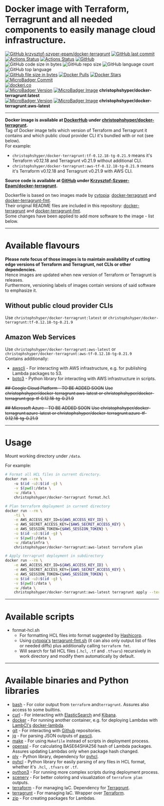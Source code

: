 # Docker image with Terraform, Terragrunt and all needed components to easily manage cloud infrastructure.

[![GitHub krzysztof-szyper-epam/docker-terragrunt](https://img.shields.io/badge/github-krzysztof--szyper--epam%2Fdocker--terragrunt-blue.svg)](https://github.com/krzysztof-szyper-epam/docker-terragrunt "shields.io")
[![GitHub last commit](https://img.shields.io/github/last-commit/krzysztof-szyper-epam/docker-terragrunt)](https://github.com/Krzysztof-Szyper-Epam/docker-terragrunt/commits/master "shields.io")
<br>
[![Actions Status](https://github.com/Krzysztof-Szyper-Epam/docker-terragrunt/workflows/On%20commit%20push/badge.svg)](https://github.com/Krzysztof-Szyper-Epam/docker-terragrunt/actions?query=workflow%3A%22On+commit+push%22 "github.com")
[![Actions Status](https://github.com/Krzysztof-Szyper-Epam/docker-terragrunt/workflows/On%20pull%20request/badge.svg)](https://github.com/Krzysztof-Szyper-Epam/docker-terragrunt/actions?query=workflow%3A%22On+pull+request%22 "github.com")
[![GitHub](https://img.shields.io/github/license/krzysztof-szyper-epam/docker-terragrunt)](https://github.com/Krzysztof-Szyper-Epam/docker-terragrunt "shields.io")
<br>
![GitHub code size in bytes](https://img.shields.io/github/languages/code-size/krzysztof-szyper-epam/docker-terragrunt "shields.io")
![GitHub repo size](https://img.shields.io/github/repo-size/krzysztof-szyper-epam/docker-terragrunt "shields.io")
![GitHub language count](https://img.shields.io/github/languages/count/krzysztof-szyper-epam/docker-terragrunt "shields.io")
![GitHub top language](https://img.shields.io/github/languages/top/krzysztof-szyper-epam/docker-terragrunt "shields.io")
<br>
[![GitHub file size in bytes](https://img.shields.io/github/size/krzysztof-szyper-epam/docker-terragrunt/Dockerfile?label=Dockerfile)](https://hub.docker.com/r/christophshyper/docker-terragrunt "shields.io")
[![Docker Pulls](https://img.shields.io/docker/pulls/christophshyper/docker-terragrunt)](https://hub.docker.com/r/christophshyper/docker-terragrunt "shields.io")
[![Docker Stars](https://img.shields.io/docker/stars/christophshyper/docker-terragrunt)](https://hub.docker.com/r/christophshyper/docker-terragrunt "shields.io")
[![MicroBadger Commit](https://images.microbadger.com/badges/commit/christophshyper/docker-terragrunt.svg)](https://microbadger.com/images/christophshyper/docker-terragrunt "Get your own commit badge on microbadger.com")
<br>
[![dockeri.co](https://dockeri.co/image/christophshyper/docker-terragrunt)](https://hub.docker.com/r/christophshyper/docker-terragrunt "dockeri.co")
<br>
[![MicroBadger Version](https://images.microbadger.com/badges/version/christophshyper/docker-terragrunt.svg)](https://microbadger.com/images/christophshyper/docker-terragrunt "Get your own version badge on microbadger.com")
[![MicroBadger Image](https://images.microbadger.com/badges/image/christophshyper/docker-terragrunt.svg)](https://microbadger.com/images/christophshyper/docker-terragrunt "Get your own image badge on microbadger.com")
**christophshyper/docker-terragrunt:latest**
<br>
[![MicroBadger Version](https://images.microbadger.com/badges/version/christophshyper/docker-terragrunt:aws-latest.svg)](https://microbadger.com/images/christophshyper/docker-terragrunt:aws-latest "Get your own version badge on microbadger.com")
[![MicroBadger Image](https://images.microbadger.com/badges/image/christophshyper/docker-terragrunt:aws-latest.svg)](https://microbadger.com/images/christophshyper/docker-terragrunt:aws-latest "Get your own image badge on microbadger.com")
**christophshyper/docker-terragrunt:aws-latest**

-----
**Docker image is available at [DockerHub](https://hub.docker.com/) under [christophshyper/docker-terragrunt](https://hub.docker.com/repository/docker/christophshyper/docker-terragrunt).**
<br>
Tag of Docker image tells which version of Terraform and Terragrunt it contains and which public cloud provider CLI it's bundled with or not (see below).
<br>
For example:
 * `christophshyper/docker-terragrunt:tf-0.12.18-tg-0.21.9` means it's Terraform v0.12.18 and Terragrunt v0.21.9 without additional CLI.
 * `christophshyper/docker-terragrunt:aws-tf-0.12.18-tg-0.21.9` means it's Terraform v0.12.18 and Terragrunt v0.21.9 with AWS CLI.

**Source code is available at [GitHub](https://github.com/) under [Krzysztof-Szyper-Epam/docker-terragrunt](https://github.com/Krzysztof-Szyper-Epam/docker-terragrunt).**

Dockerfile is based on two images made by [cytopia](https://github.com/cytopia): [docker-terragrunt](https://github.com/cytopia/docker-terragrunt/tree/1bc1a2c6de42c6d19f7e91f64f30256c24fd386f) and [docker-terragrunt-fmt](https://github.com/cytopia/docker-terragrunt-fmt/tree/3f8964bea0db043a05d4a8d622f94a07f109b5a7). 
<br>
Their original README files are included in this repository: [docker-terragrunt](https://github.com/Krzysztof-Szyper-Epam/docker-terragrunt/blob/master/README.docker-terragrunt.md) and [docker-terragrunt-fmt](https://github.com/Krzysztof-Szyper-Epam/docker-terragrunt/blob/master/README.docker-terragrunt-fmt.md).
<br>
Some changes have been applied to add more software to the image - list below.

-----
# Available flavours
**Please note focus of those images is to maintain availability of cutting edge versions of Terraform and Terragrunt, not CLIs or other dependencies.**
<br>
Hence images are updated when new version of Terraform or Terragrunt is releases. 
<br>
Furthermore, versioning labels of images contain versions of said software to emphasize it.

## Without public cloud provider CLIs
Use `christophshyper/docker-terragrunt:latest` or `christophshyper/docker-terragrunt:tf-0.12.18-tg-0.21.9`

## Amazon Web Services
Use `christophshyper/docker-terragrunt:aws-latest` or `christophshyper/docker-terragrunt:aws-tf-0.12.18-tg-0.21.9`
<br>
Contains additionally:
* [awscli](https://github.com/aws/aws-cli) - For interacting with AWS infrastructure, e.g. for publishing Lambda packages to S3.
* [boto3](https://github.com/boto/boto3) - Python library for interacting with AWS infrastructure in scripts.

~~## Google Cloud Platform - TO BE ADDED SOON~~
~~Use christophshyper/docker-terragrunt:aws-latest or christophshyper/docker-terragrunt:gcp-tf-0.12.18-tg-0.21.9~~

~~## Microsoft Azure - TO BE ADDED SOON~~
~~Use christophshyper/docker-terragrunt:azure-latest or christophshyper/docker-terragrunt:azure-tf-0.12.18-tg-0.21.9~~

-----
# Usage
Mount working directory under `/data`.

For example:
```bash
# Format all HCL files in current directory.
docker run --rm \ 
    -u $(id -u):$(id -g) \
    -v $(pwd):/data \
    -w /data \
    christophshyper/docker-terragrunt format.hcl

# Plan terraform deployment in current directory
docker run --rm \
    -ti \
    -e AWS_ACCESS_KEY_ID=${AWS_ACCESS_KEY_ID} \
    -e AWS_SECRET_ACCESS_KEY={$AWS_SECRET_ACCESS_KEY} \
    -e AWS_SESSION_TOKEN={$AWS_SESSION_TOKEN} \
    -u $(id -u):$(id -g) \
    -v $(pwd):/data \
    -w /data/infra \
    christophshyper/docker-terragrunt:aws-latest terraform plan

# Apply terragrunt deployment in subdirectory
docker run --rm \
    -e AWS_ACCESS_KEY_ID=${AWS_ACCESS_KEY_ID} \
    -e AWS_SECRET_ACCESS_KEY={$AWS_SECRET_ACCESS_KEY} \
    -e AWS_SESSION_TOKEN={$AWS_SESSION_TOKEN} \
    -u $(id -u):$(id -g) \
    -v $(pwd):/data \
    -w /data \
    christophshyper/docker-terragrunt:aws-latest terragrunt apply --terragrunt-working-dir infra/some/module
```

-----
# Available scripts
* format-hcl.sh
    * For formatting HCL files into format suggested by [Hashicorp](https://github.com/hashicorp/hcl).
    * Using [cytopia's](https://github.com/cytopia) [terragrunt-fmt.sh](https://github.com/cytopia/docker-terragrunt-fmt) (it can also only output list of files or needed diffs) plus additionally calling `terraform fmt`.
    * Will search for fall HCL files (`.hcl`, `.tf` and `.tfvars`) recursively in work directory and modify them automatically by default.

-----
# Available binaries and Python libraries
* [bash](https://www.gnu.org/software/bash/) - For color output from `terraform` and`terragrunt`. Assures also access to some builtins.
* [curl](https://curl.haxx.se/) - For interacting with [ElasticSearch](https://github.com/elastic/elasticsearch) and [Kibana](https://github.com/elastic/kibana).
* [docker](https://github.com/docker/docker-ce) - For running another container, e.g. for deploying Lambdas with [LambCI's](https://github.com/lambci) [docker-lambda](https://github.com/lambci/docker-lambda).
* [git](https://git-scm.com/) - For interacting with [Github](https://github.com) repositories.
* [jq](https://stedolan.github.io/jq/) - For parsing JSON outputs of [awscli](https://github.com/aws/aws-cli).
* [make](https://www.gnu.org/software/make/) - For using `Makefile` instead of scripts in deployment process.
* [openssl](https://github.com/openssl/openssl) - For calculating BASE64SHA256 hash of Lambda packages. Assures updating Lambdas only when package hash changed.
* [ply](https://github.com/dabeaz/ply) - Python library, dependency for [pyhcl](https://github.com/virtuald/pyhcl).
* [pyhcl](https://github.com/virtuald/pyhcl) - Python library for easily parsing of any files in HCL format, whether it's `.hcl`, `.tfvars` or `.tf`.
* [python3](https://www.python.org/) - For running more complex scripts during deployment process.
* [scenery](https://github.com/dmlittle/scenery) - For better coloring and visualization of `terraform plan` outputs.
* [terraform](https://github.com/hashicorp/terraform) - For managing IaC. Dependency for [Terragrunt](https://github.com/gruntwork-io/terragrunt). 
* [terragrunt](https://github.com/gruntwork-io/terragrunt) - For managing IaC. Wrapper over [Terraform](https://github.com/hashicorp/terraform).
* [zip](http://infozip.sourceforge.net/) - For creating packages for Lambdas.
